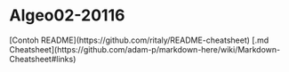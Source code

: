 # Algeo02-20116
<Teknologi yang digunakan>
<Cara instalasi dan penggunaan>
[Contoh README](https://github.com/ritaly/README-cheatsheet)
[.md Cheatsheet](https://github.com/adam-p/markdown-here/wiki/Markdown-Cheatsheet#links)
